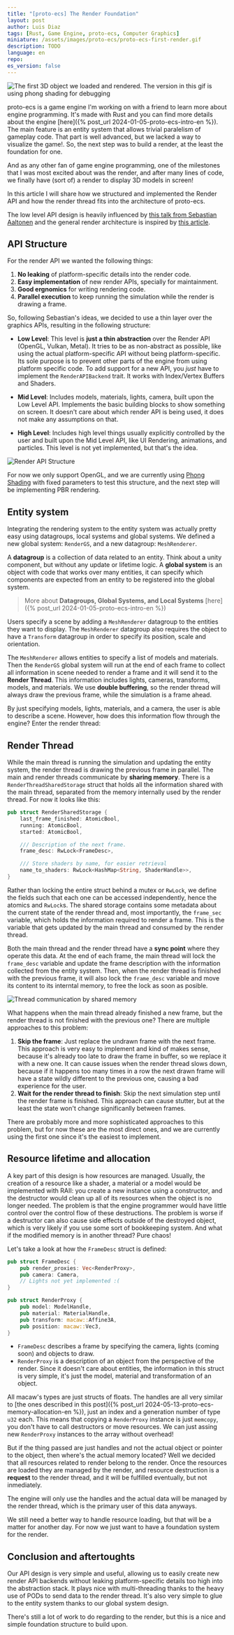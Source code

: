 ```yaml
---
title: "[proto-ecs] The Render Foundation"
layout: post
author: Luis Diaz
tags: [Rust, Game Engine, proto-ecs, Computer Graphics]
miniature: /assets/images/proto-ecs/proto-ecs-first-render.gif
description: TODO
language: en
repo: 
es_version: false
---
```


![The first 3D object we loaded and rendered. The version in this gif is using phong shading for debugging](/assets/images/proto-ecs/proto-ecs-first-render.gif)

proto-ecs is a game engine I'm working on with a friend to learn more about engine programming. It's made with Rust
and you can find more details about the engine [here]({% post_url 2024-01-05-proto-ecs-intro-en %}). The main feature
is an entity system that allows trivial paralelism of gameplay code. That part is well advanced, but we lacked a way to 
visualize the game!. So, the next step was to build a render, at the least the foundation for one. 

And as any other fan of game engine programming, one of the milestones that I was most excited about was the render, and after many lines of code, we finally have (sort of) a render to display 3D models in screen!

In this article I will share how we structured and implemented the Render API and how the render thread fits into the architecture of  proto-ecs. 

The low level API design is heavily influenced by [this talk from Sebastian Aaltonen](https://www.youtube.com/watch?v=m3bW8d4Brec) and the general render architecture is inspired  by [this article](https://blog.mecheye.net/2023/09/how-to-write-a-renderer-for-modern-apis/).

## API Structure

For the render API we wanted the following things: 

1. **No leaking** of platform-specific details into the render code. 
2. **Easy implementation** of new render APIs, specially for maintainment.
3. **Good ergnomics** for writing rendering code. 
4. **Parallel execution** to keep running the simulation while the render is drawing a frame. 


So, following Sebastian's ideas, we decided to use a thin layer over the graphics APIs, resulting in the following structure:  

- **Low Level**: This level is **just a thin abstraction** over the Render API (OpenGL, Vulkan, Metal). It tries to be as non-abstract as possible, like using the actual platform-specific API without being platform-specific. Its sole purpose is to prevent other parts of the engine from using platform specific code. To add support for a new API, you _just_ have to implement the `RenderAPIBackend` trait. It works with Index/Vertex Buffers and Shaders.

- **Mid Level**: Includes models, materials, lights, camera, built upon the Low Level API. Implements the basic building blocks to show something on screen. It doesn't care about which render API is being used, it does not make any assumptions on that. 

- **High Level**: Includes high level things usually explicitly controlled by the user and built upon the Mid Level API, like UI Rendering, animations, and particles. This level is not yet implemented, but that's the idea.

![Render API Structure](/assets/images/proto-ecs/render-api/RenderAPIStructure.png)

For now we only support OpenGL, and we are currently using [Phong Shading](https://en.wikipedia.org/wiki/Phong_shading) with fixed parameters to test this structure, and the next step will be implementing PBR rendering.

## Entity system

Integrating the rendering system to the entity system was actually pretty easy using datagroups, 
local systems and global systems. 
We defined a new global system: `RenderGS`, and a new datagroup: `MeshRenderer`.

A **datagroup** is a collection of data related to an entity. Think about a unity component, but without any update 
or lifetime logic. A **global system** is an object with code that works over many entities, it can specify which 
components are expected from an entity to be registered into the global system. 

> More about **Datagroups, Global Systems, and Local Systems** [here]({% post_url 2024-01-05-proto-ecs-intro-en %}) 

Users specify a scene by adding a `MeshRenderer` datagroup to the entities they want to display. 
The `MeshRenderer` datagroup also requires the object to have a `Transform` datagroup in order to specify its position, scale and orientation. 

The `MeshRenderer` allows entities to specify a list of models and materials. 
Then the `RenderGS` global system will run at the end of each frame to collect all information in scene needed to render a frame and it will send it to the **Render Thread**. 
This information includes lights, cameras, transforms, models, and materials. 
We use **double buffering**, so the render thread will always draw the previous frame, 
while the simulation is a frame ahead. 

By just specifying models, lights, materials, and a camera, the user is able to describe a scene. However, how does this information flow through the engine? Enter the render thread:

## Render Thread

While the main thread is running the simulation and updating the entity system, the render thread is 
drawing the previous frame in parallel. 
The main and render threads communicate by **sharing memory**. 
There is a `RenderThreadSharedStorage` struct that holds all the information shared with the main thread, 
separated from the memory internally used by the render thread. For now it looks like this: 

```rust
pub struct RenderSharedStorage {
    last_frame_finished: AtomicBool,
    running: AtomicBool,
    started: AtomicBool,

    /// Description of the next frame.
    frame_desc: RwLock<FrameDesc>,

    /// Store shaders by name, for easier retrieval
    name_to_shaders: RwLock<HashMap<String, ShaderHandle>>,
}
```

Rather than locking the entire struct behind a mutex or `RwLock`, 
we define the fields such that each one can be accessed independently, 
hence the atomics and `RwLock`s. 
The shared storage contains some metadata about the current state of the render thread and, 
most importantly, the `frame_sec` variable, which holds the information required to render a frame. 
This is the variable that gets updated by the main thread and consumed by the render thread. 

Both the main thread and the render thread have a **sync point** where they operate this data. At the end of each frame, the main thread will lock the `frame_desc` variable and update the frame description with the information collected from the entity system. Then, when the render thread is finished with the previous frame, it will also lock the `frame_desc` variable and move its content to its interntal memory, to free the lock as soon as posible. 

![Thread communication by shared memory](/assets/images/proto-ecs/render-api/RenderAPI-ThreadCommunication.png)

What happens when the main thread already finished a new frame, but the render thread is not finished with the previous one? There are multiple approaches to this problem: 

1. **Skip the frame**: Just replace the undrawn frame with the next frame. This approach is very easy to implement and kind of makes sense, because it's already too late to draw the frame in buffer, so we replace it with a new one. It can cause issues when the render thread slows down, because if it happens too many times in a row the next drawn frame will have a state wildly different to the previous one, causing a bad experience for the user. 
2. **Wait for the render thread to finish**: Skip the next simulation step until the render frame is finished.  This approach can cause stutter, but at the least the state won't change significanlly between frames.

There are probably more and more sophisticated approaches to this problem, but for now these are the most direct ones, and we are currently using the first one since it's the easiest to implement.

## Resource lifetime and allocation

A key part of this design is how resources are managed. 
Usually, the creation of a resource like a shader, 
a material or a model would be implemented with RAII: you create a new instance using a constructor, 
and the destructor would clean up all of its resources when the object is no longer needed. 
The problem is that the engine programmer would have little control over the control flow of these destructions. 
The problem is worse if a destructor can also cause side effects outside of the destroyed object, 
which is very likely if you use some sort of bookkeeping system. 
And what if the modified memory is in another thread? Pure chaos!

Let's take a look at how the `FrameDesc` struct is defined: 

```rust
pub struct FrameDesc {
    pub render_proxies: Vec<RenderProxy>,
    pub camera: Camera, 
    // Lights not yet implemented :(
}

pub struct RenderProxy {
    pub model: ModelHandle,
    pub material: MaterialHandle,
    pub transform: macaw::Affine3A,
    pub position: macaw::Vec3,
}
```

- `FrameDesc` describes a frame by specifying the camera, lights (coming soon) and objects to draw. 
- `RenderProxy` is a description of an object from the perspective of the render. Since it doesn't care about entities, 
the information in this struct is very simple, it's just the model, material and transformation of an object.

All macaw's types are just structs of floats. The handles are all very similar to [the ones described in this post]({% post_url 2024-05-13-proto-ecs-memory-allocation-en %}), just an index and a generation number of type `u32` each. This means that
copying a `RenderProxy` instance is just `memcopy`, you don't have to call destructors or move resources. 
We can just assing new `RenderProxy` instances to the array without overhead!

But if the thing passed are just handles and not the actual object or pointer to the object, then where's the actual memory 
located? Well we decided that all resources related to render belong to the render. Once the resources are loaded they are managed by the render, and resource destruction is a **request** to the render thread, and it will be fulfilled eventually, but not inmediately. 

The engine will only use the handles and the actual data will be managed by the render thread, which is the primary user of this data anyways.

We still need a better way to handle resource loading, but that will be a matter for another day. For now
we just want to have a foundation system for the render. 

## Conclusion and aftertoughts 

Our API design is very simple and useful, allowing us to easily create new render API backends without leaking 
platform-specific details too high into the abstraction stack. It plays nice with multi-threading thanks to the
heavy use of PODs to send data to the render thread. It's also very simple to glue to the entity system
thanks to our global system design. 

There's still a lot of work to do regarding to the render, but this is a nice and simple foundation structure 
to build upon. 







